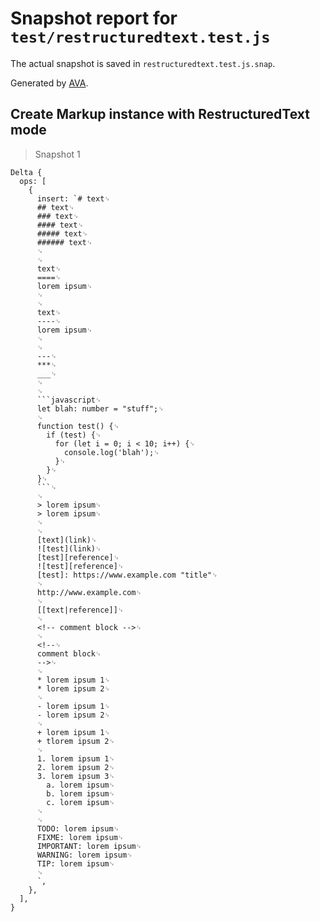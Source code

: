 # Snapshot report for `test/restructuredtext.test.js`

The actual snapshot is saved in `restructuredtext.test.js.snap`.

Generated by [AVA](https://ava.li).

## Create Markup instance with RestructuredText mode

> Snapshot 1

    Delta {
      ops: [
        {
          insert: `# text␊
          ## text␊
          ### text␊
          #### text␊
          ##### text␊
          ###### text␊
          ␊
          ␊
          text␊
          ====␊
          lorem ipsum␊
          ␊
          ␊
          text␊
          ----␊
          lorem ipsum␊
          ␊
          ␊
          ---␊
          ***␊
          ___␊
          ␊
          ␊
          ```javascript␊
          let blah: number = "stuff";␊
          ␊
          function test() {␊
            if (test) {␊
              for (let i = 0; i < 10; i++) {␊
                console.log('blah');␊
              }␊
            }␊
          }␊
          ```␊
          ␊
          > lorem ipsum␊
          > lorem ipsum␊
          ␊
          ␊
          [text](link)␊
          ![test](link)␊
          [test][reference]␊
          ![test][reference]␊
          [test]: https://www.example.com "title"␊
          ␊
          http://www.example.com␊
          ␊
          [[text|reference]]␊
          ␊
          <!-- comment block -->␊
          ␊
          <!--␊
          comment block␊
          -->␊
          ␊
          * lorem ipsum 1␊
          * lorem ipsum 2␊
          ␊
          - lorem ipsum 1␊
          - lorem ipsum 2␊
          ␊
          + lorem ipsum 1␊
          + tlorem ipsum 2␊
          ␊
          1. lorem ipsum 1␊
          2. lorem ipsum 2␊
          3. lorem ipsum 3␊
          	a. lorem ipsum␊
          	b. lorem ipsum␊
          	c. lorem ipsum␊
          ␊
          ␊
          TODO: lorem ipsum␊
          FIXME: lorem ipsum␊
          IMPORTANT: lorem ipsum␊
          WARNING: lorem ipsum␊
          TIP: lorem ipsum␊
          ␊
          `,
        },
      ],
    }
